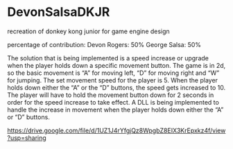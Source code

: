 # DevonSalsaDKJR
 recreation of donkey kong junior for game engine design

 percentage of contribution:
 Devon Rogers: 50%
 George Salsa: 50%


 The solution that is being implemented is a speed increase or upgrade when the player holds down a specific movement button. The game is in 2d, so the basic movement is “A” for moving left, “D” for moving right and “W” for jumping. The set movement speed for the player is 5. When the player holds down either the “A” or the “D” buttons, the speed gets increased to 10. The player will have to hold the movement button down for 2 seconds in order for the speed increase to take effect. A DLL is being implemented to handle the increase in movement when the player holds down either the “A” or “D” buttons. 


https://drive.google.com/file/d/1UZ1J4rYfgjQz8WpgbZ8EIX3KrEpxkz4f/view?usp=sharing
